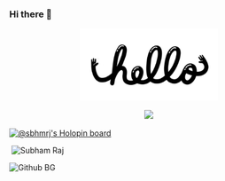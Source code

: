 ### Hi there 👋


<p align="center">
  <img src="https://github.com/sbhmrj/sbhmrj/blob/main/hello.gif" height="130" width="250">
</p>

<p align="center" >   
  <img src="https://profile-counter.glitch.me/sbhmrj/count.svg" />  
</p> 

<!--
**sbhmrj/sbhmrj** is a ✨ _special_ ✨ repository because its `README.md` (this file) appears on your GitHub profile.

Here are some ideas to get you started:

- 🔭 I’m currently working on ...
- 🌱 I’m currently learning ...
- 👯 I’m looking to collaborate on ...
- 🤔 I’m looking for help with ...
- 💬 Ask me about ...
- 📫 How to reach me: ...
- 😄 Pronouns: ...
- ⚡ Fun fact: ...
-->


[![@sbhmrj's Holopin board](https://holopin.me/sbhmrj)](https://holopin.io/@sbhmrj)

<p>&nbsp;<img align="fill" src="https://github-readme-stats.vercel.app/api?username=sbhmrj&show_icons=true&locale=en" alt="Subham Raj" /></p>

<img src="https://user-images.githubusercontent.com/3369400/133268513-5bfe2f93-4402-42c9-a403-81c9e86934b6.jpeg" alt="Github BG">
